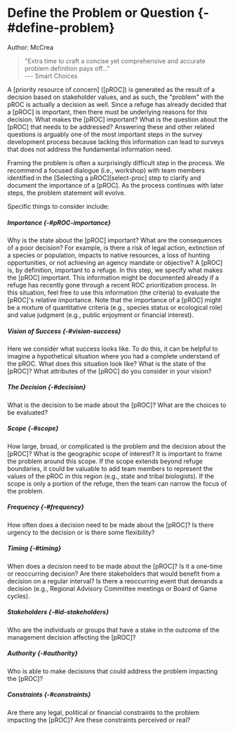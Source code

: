 # Define the Problem or Question {-#define-problem}

Author: McCrea

> "Extra time to craft a concise yet comprehensive and accurate problem definition pays off..."  
> --- Smart Choices

A [priority resource of concern] ([pROC]) is generated as the result of a decision based on stakeholder values, and as such, the "problem" with the pROC is actually a decision as well. Since a refuge has already decided that a [pROC] is important, then there must be underlying reasons for this decision. What makes the [pROC] important? What is the question about the [pROC] that needs to be addressed? Answering these and other related questions is arguably one of the most important steps in the survey development process because lacking this information can lead to surveys that does not address the fundamental information need. 

Framing the problem is often a surprisingly difficult step in the process. We recommend a focused dialogue (i.e., workshop) with team members identified in the [Selecting a pROC][select-proc] step to clarify and document the importance of a [pROC]. As the process continues with later steps, the problem statement will evolve.

Specific things to consider include:

##### Importance {-#pROC-importance}
Why is the state about the [pROC] important? What are the consequences of a poor decision? For example, is there a risk of legal action, extinction of a species or population, impacts to native resources, a loss of hunting opportunities, or not achieving an agency mandate or objective? A [pROC] is, by definition, important to a refuge. In this step, we specify what makes the [pROC] important. This information might be documented already if a refuge has recently gone through a recent ROC prioritization process. In this situation, feel free to use this information (the criteria) to evaluate the [pROC]'s relative importance. Note that the importance of a [pROC] might be a mixture of quantitative criteria (e.g., species status or ecological role) and value judgment (e.g., public enjoyment or financial interest). 

##### Vision of Success {-#vision-success}  
Here we consider what success looks like. To do this, it can be helpful to imagine a hypothetical situation where you had a complete understand of the pROC. What does this situation look like? What is the state of the [pROC]? What attributes of the [pROC] do you consider in your vision?

##### The Decision {-#decision}
What is the decision to be made about the [pROC]? What are the choices to be evaluated?

##### Scope {-#scope}
How large, broad, or complicated is the problem and the decision about the [pROC]? What is the geographic scope of interest? It is important to frame the problem around this scope. If the scope extends beyond refuge boundaries, it could be valuable to add team members to represent the values of the pROC in this region (e.g., state and tribal biologists). If the scope is only a portion of the refuge, then the team can narrow the focus of the problem.

##### Frequency {-#frequency}
How often does a decision need to be made about the [pROC]? Is there urgency to the decision or is there some flexibility? 

##### Timing {-#timing}
When does a decision need to be made about the [pROC]? Is it a one-time or reoccurring decision? Are there stakeholders that would benefit from a decision on a regular interval? Is there a reoccurring event that demands a decision (e.g., Regional Advisory Committee meetings or Board of Game cycles).

##### Stakeholders {-#id-stakeholders}
Who are the individuals or groups that have a stake in the outcome of the management decision affecting the [pROC]?

##### Authority {-#authority}
Who is able to make decisions that could address the problem impacting the [pROC]?

##### Constraints {-#constraints}
Are there any legal, political or financial constraints to the problem impacting the [pROC]? Are these constraints perceived or real?

